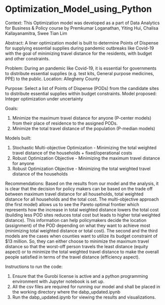 # Optimization_Model_using_Python
Context: 
    This Optimization model was developed as a part of Data Analytics for Business & Policy course by Premkumar Loganathan, Yiting Hui, Chalisa Kallayanamitra, Swee Tian Lim

Abstract: 
A liner optimization model is built to determine Points of Dispense for supplying essential supplies during pandemic outbreaks like Covid-19 with the goal of minimizing travel distance for the residents, with budget and other constraints.

Problem: 
During an pandemic like Covid-19, it is essential for governments to distribute essential supplies (e.g. test kits, General purpose medicines, PPE) to the public. Location: Allegheny County

Purpose: 
Select a list of Points of Dispense (PODs) from the candidate sites to distribute essential supplies within budget constraints. Model proposed: Integer optimization under uncertainty

Goals:
1.	Minimize the maximum travel distance for anyone (P-center models) from their place of residence to the assigned PODs.
2.	Minimize the total travel distance of the population (P-median models)

Models built:
1.	Stochastic Multi-objective Optimization - Minimizing the total weighted travel distance of the households + fixed/operational costs
2.	Robust Optimization Objective - Minimizing the maximum travel distance for anyone
3.	Robust Optimization Objective - Minimizing the total weighted travel distance of the households

Recommendations: 
Based on the results from our model and the analysis, it is clear that the decision for policy makers can be based on the trade off between maximum travel distance for all households, total weighted distance for all households and the total cost. The multi-objective approach (the first model) allows us to see the Pareto optimal frontier which represents how the increase in total weighted distance lowers the total cost (building less POD sites reduces total cost but leads to higher total weighted distance). This information can help policymakers decide the location (assignment) of the POD depending on what they want to achieve most (minimizing total weighted distance or total cost). The second and the third models are the cases when counties want to utilize its budget constraint of $13 million. So, they can either choose to minimize the maximum travel distance so that the worst-off person travels the least distance (equity aspect) or to minimize the total weighted travel distance to make the overall people satisfied in terms of the travel distance (efficiency aspect).

Instructions to run the code:
1.	Ensure that the Gurobi license is active and a python programming environment with Jupyter notebook is set up.
2.	All the csv files are required for running our model and shall be placed in the working directory where the dabp_updated.ipynb
3.	Run the dabp_updated.ipynb for viewing the results and visualizations.
